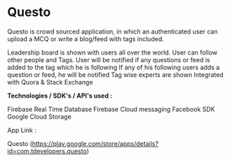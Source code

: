 # Questo

Questo is crowd sourced application, in which an authenticated user can upload a MCQ or write a blog/feed with tags included.

Leadership board is shown with users all over the world. 
User can follow other people and Tags.
User will be notified if any questions or feed is added to the tag which he is following
If any of his following users adds a question or feed, he will be notified
Tag wise experts are shown
Integrated with Quora & Stack Exchange 


<b>Technologies / SDK's / API's used :</b>


Firebase Real Time Database
Firebase Cloud messaging
Facebook SDK
Google Cloud Storage

App Link :

Questo (https://play.google.com/store/apps/details?id=com.tdevelopers.questo)


